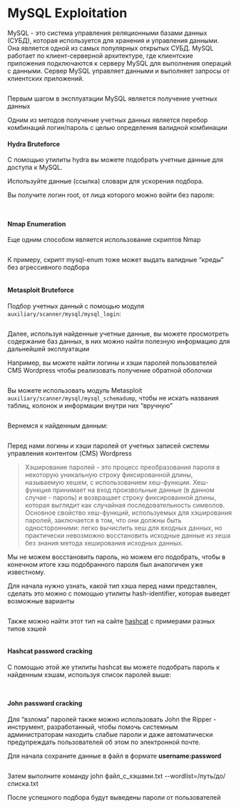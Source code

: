 # MySQL Exploitation

MySQL - это система управления реляционными базами данных (СУБД), которая используется для хранения и управления данными. Она является одной из самых популярных открытых СУБД. MySQL работает по клиент-серверной архитектуре, где клиентские приложения подключаются к серверу MySQL для выполнения операций с данными. Сервер MySQL управляет данными и выполняет запросы от клиентских приложений.

<figure><img src="../.gitbook/assets/nmap_3306_port.png" alt=""><figcaption></figcaption></figure>

Первым шагом в эксплуатации MySQL является получение учетных данных

Одним из методов получение учетных данных является перебор комбинаций логин/пароль с целью определения валидной комбинации

#### Hydra Bruteforce

С помощью утилиты hydra вы можете подобрать учетные данные для доступа к MySQL.

Используйте данные (ссылка) словари для ускорения подбора.

Вы получите логин root, от лица которого можно войти без пароля:

<figure><img src="../.gitbook/assets/hydra_mysql.png" alt=""><figcaption></figcaption></figure>

<figure><img src="../.gitbook/assets/mysql_auth.png" alt=""><figcaption></figcaption></figure>

#### Nmap Enumeration

Еще одним способом является использование скриптов Nmap

<figure><img src="../.gitbook/assets/mysql_nmap_scripts.png" alt=""><figcaption></figcaption></figure>

К примеру, скрипт mysql-enum тоже может выдать валидные “креды” без агрессивного подбора

<figure><img src="../.gitbook/assets/mysql_enum.png" alt=""><figcaption></figcaption></figure>

#### Metasploit Bruteforce

Подбор учетных данный с помощью модуля `auxiliary/scanner/mysql/mysql_login`:

<figure><img src="../.gitbook/assets/metasploit_mysql_login.png" alt=""><figcaption></figcaption></figure>

Далее, используя найденные учетные данные, вы можете просмотреть содержание баз данных, в них можно найти полезную информацию для дальнейшей эксплуатации

Например, вы можете найти логины и хэши паролей пользователей CMS Wordpress чтобы реализовать получение обратной оболочки

<figure><img src="../.gitbook/assets/tables_and_creds.png" alt=""><figcaption></figcaption></figure>

Вы можете использовать модуль Metasploit `auxiliary/scanner/mysql/mysql_schemadump`, чтобы не искать названия таблиц, колонок и информации внутри них “вручную”

<figure><img src="../.gitbook/assets/mysql_schemadump.png" alt=""><figcaption></figcaption></figure>

Вернемся к найденным данным:

<figure><img src="../.gitbook/assets/user_login_pass.png" alt=""><figcaption></figcaption></figure>

Перед нами логины и хэши паролей от учетных записей системы управления контентом (CMS) Wordpress

> Хэширование паролей - это процесс преобразования пароля в некоторую уникальную строку фиксированной длины, называемую хешем, с использованием хеш-функции. Хеш-функция принимает на вход произвольные данные (в данном случае - пароль) и возвращает строку фиксированной длины, которая выглядит как случайная последовательность символов. Основное свойство хеш-функций, используемых для хэширования паролей, заключается в том, что они должны быть односторонними: легко вычислить хеш для входных данных, но практически невозможно восстановить исходные данные из хеша без знания метода хеширования исходных данных.

Мы не можем восстановить пароль, но можем его подобрать, чтобы в конечном итоге хэш подобранного пароля был аналогичен уже известному.

Для начала нужно узнать, какой тип хэша перед нами представлен, сделать это можно с помощью утилиты hash-identifier, которая выведет возможные варианты

<figure><img src="../.gitbook/assets/hash_identifier.png" alt=""><figcaption></figcaption></figure>

Также можно найти этот тип на сайте [hashcat](https://hashcat.net/wiki/doku.php?id=example\_hashes) с примерами разных типов хэшей

<figure><img src="../.gitbook/assets/hash_types.png" alt=""><figcaption></figcaption></figure>

#### Hashcat password cracking

С помощью этой же утилиты hashcat вы можете подобрать пароль к найденным хэшам, используя список паролей выше:

<figure><img src="../.gitbook/assets/hashcat_brute.png" alt=""><figcaption></figcaption></figure>

<figure><img src="../.gitbook/assets/cracked_hashes.png" alt=""><figcaption></figcaption></figure>

#### John password cracking

Для “взлома” паролей также можно использовать John the Ripper - инструмент, разработанный, чтобы помочь системным администраторам находить слабые пароли и даже автоматически предупреждать пользователей об этом по электронной почте.

Для начала сохраните данные в файл в формате **username:password**

<figure><img src="../.gitbook/assets/john_format.png" alt=""><figcaption></figcaption></figure>

Затем выполните команду john файл\_с\_хэшами.txt --wordlist=/путь/до/списка.txt

После успешного подбора будут выведены пароли от пользователей

<figure><img src="../.gitbook/assets/john_result.png" alt=""><figcaption></figcaption></figure>
